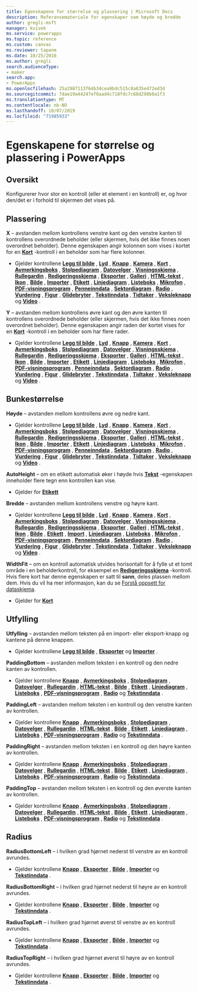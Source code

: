 ```yaml
---
title: Egenskapene for størrelse og plassering | Microsoft Docs
description: Referansemateriale for egenskaper som høyde og bredde
author: gregli-msft
manager: kvivek
ms.service: powerapps
ms.topic: reference
ms.custom: canvas
ms.reviewer: tapanm
ms.date: 10/25/2016
ms.author: gregli
search.audienceType:
- maker
search.app:
- PowerApps
ms.openlocfilehash: 25a2987113f64b34cea9bdc515c8a835e472ed3d
ms.sourcegitcommit: 7dae19a44247ef6aad4c718fdc7c68d298b0a1f3
ms.translationtype: MT
ms.contentlocale: nb-NO
ms.lasthandoff: 10/07/2019
ms.locfileid: "71985933"
---
```

# <a name="size-and-location-properties-in-powerapps"></a>Egenskapene for størrelse og plassering i PowerApps
## <a name="overview"></a>Oversikt
Konfigurerer hvor stor en kontroll (eller et element i en kontroll) er, og hvor den/det er i forhold til skjermen det vises på.

## <a name="position"></a>Plassering
**X** – avstanden mellom kontrollens venstre kant og den venstre kanten til kontrollens overordnede beholder (eller skjermen, hvis det ikke finnes noen overordnet beholder). Denne egenskapen angir kolonnen som vises i kortet for en **[Kort](control-card.md)** -kontroll i en beholder som har flere kolonner.

* Gjelder kontrollene **[Legg til bilde](control-add-picture.md)** , **[Lyd](control-audio-video.md)** , **[Knapp](control-button.md)** , **[Kamera](control-camera.md)** , **[Kort](control-card.md)** , **[Avmerkingsboks](control-check-box.md)** , **[Stolpediagram](control-column-line-chart.md)** , **[Datovelger](control-date-picker.md)** , **[Visningsskjema](control-form-detail.md)** , **[Rullegardin](control-drop-down.md)** , **[Redigeringsskjema](control-form-detail.md)** , **[Eksporter](control-export-import.md)** , **[Galleri](control-gallery.md)** , **[HTML-tekst](control-html-text.md)** , **[Ikon](control-shapes-icons.md)** , **[Bilde](control-image.md)** , **[Importer](control-export-import.md)** , **[Etikett](control-text-box.md)** , **[Linjediagram](control-column-line-chart.md)** , **[Listeboks](control-list-box.md)** , **[Mikrofon](control-microphone.md)** , **[PDF-visningsprogram](control-pdf-viewer.md)** , **[Penneinndata](control-pen-input.md)** , **[Sektordiagram](control-pie-chart.md)** , **[Radio](control-radio.md)** , **[Vurdering](control-rating.md)** , **[Figur](control-shapes-icons.md)** , **[Glidebryter](control-slider.md)** , **[Tekstinndata](control-text-input.md)** , **[Tidtaker](control-timer.md)** , **[Veksleknapp](control-toggle.md)** og **[Video](control-audio-video.md)** .

**Y** – avstanden mellom kontrollens øvre kant og den øvre kanten til kontrollens overordnede beholder (eller skjermen, hvis det ikke finnes noen overordnet beholder). Denne egenskapen angir raden der kortet vises for en **[Kort](control-card.md)** -kontroll i en beholder som har flere rader.

* Gjelder kontrollene **[Legg til bilde](control-add-picture.md)** , **[Lyd](control-audio-video.md)** , **[Knapp](control-button.md)** , **[Kamera](control-camera.md)** , **[Kort](control-card.md)** , **[Avmerkingsboks](control-check-box.md)** , **[Stolpediagram](control-column-line-chart.md)** , **[Datovelger](control-date-picker.md)** , **[Visningsskjema](control-form-detail.md)** , **[Rullegardin](control-drop-down.md)** , **[Redigeringsskjema](control-form-detail.md)** , **[Eksporter](control-export-import.md)** , **[Galleri](control-gallery.md)** , **[HTML-tekst](control-html-text.md)** , **[Ikon](control-shapes-icons.md)** , **[Bilde](control-image.md)** , **[Importer](control-export-import.md)** , **[Etikett](control-text-box.md)** , **[Linjediagram](control-column-line-chart.md)** , **[Listeboks](control-list-box.md)** , **[Mikrofon](control-microphone.md)** , **[PDF-visningsprogram](control-pdf-viewer.md)** , **[Penneinndata](control-pen-input.md)** , **[Sektordiagram](control-pie-chart.md)** , **[Radio](control-radio.md)** , **[Vurdering](control-rating.md)** , **[Figur](control-shapes-icons.md)** , **[Glidebryter](control-slider.md)** , **[Tekstinndata](control-text-input.md)** , **[Tidtaker](control-timer.md)** , **[Veksleknapp](control-toggle.md)** og **[Video](control-audio-video.md)** .

## <a name="size"></a>Bunkestørrelse
**Høyde** – avstanden mellom kontrollens øvre og nedre kant.

* Gjelder kontrollene **[Legg til bilde](control-add-picture.md)** , **[Lyd](control-audio-video.md)** , **[Knapp](control-button.md)** , **[Kamera](control-camera.md)** , **[Kort](control-card.md)** , **[Avmerkingsboks](control-check-box.md)** , **[Stolpediagram](control-column-line-chart.md)** , **[Datovelger](control-date-picker.md)** , **[Visningsskjema](control-form-detail.md)** , **[Rullegardin](control-drop-down.md)** , **[Redigeringsskjema](control-form-detail.md)** , **[Eksporter](control-export-import.md)** , **[Galleri](control-gallery.md)** , **[HTML-tekst](control-html-text.md)** , **[Ikon](control-shapes-icons.md)** , **[Bilde](control-image.md)** , **[Importer](control-export-import.md)** , **[Etikett](control-text-box.md)** , **[Linjediagram](control-column-line-chart.md)** , **[Listeboks](control-list-box.md)** , **[Mikrofon](control-microphone.md)** , **[PDF-visningsprogram](control-pdf-viewer.md)** , **[Penneinndata](control-pen-input.md)** , **[Sektordiagram](control-pie-chart.md)** , **[Radio](control-radio.md)** , **[Vurdering](control-rating.md)** , **[Figur](control-shapes-icons.md)** , **[Glidebryter](control-slider.md)** , **[Tekstinndata](control-text-input.md)** , **[Tidtaker](control-timer.md)** , **[Veksleknapp](control-toggle.md)** og **[Video](control-audio-video.md)** .

**AutoHeight** – om en etikett automatisk øker i høyde hvis **[Tekst](properties-core.md)** -egenskapen inneholder flere tegn enn kontrollen kan vise.  

* Gjelder for **[Etikett](control-text-box.md)**

**Bredde** – avstanden mellom kontrollens venstre og høyre kant.

* Gjelder kontrollene **[Legg til bilde](control-add-picture.md)** , **[Lyd](control-audio-video.md)** , **[Knapp](control-button.md)** , **[Kamera](control-camera.md)** , **[Kort](control-card.md)** , **[Avmerkingsboks](control-check-box.md)** , **[Stolpediagram](control-column-line-chart.md)** , **[Datovelger](control-date-picker.md)** , **[Visningsskjema](control-form-detail.md)** , **[Rullegardin](control-drop-down.md)** , **[Redigeringsskjema](control-form-detail.md)** , **[Eksporter](control-export-import.md)** , **[Galleri](control-gallery.md)** , **[HTML-tekst](control-html-text.md)** , **[Ikon](control-shapes-icons.md)** , **[Bilde](control-image.md)** , **[Etikett](control-text-box.md)** , **[Import](control-export-import.md)** , **[Linjediagram](control-column-line-chart.md)** , **[Listeboks](control-list-box.md)** , **[Mikrofon](control-microphone.md)** , **[PDF-visningsprogram](control-pdf-viewer.md)** , **[Penneinndata](control-pen-input.md)** , **[Sektordiagram](control-pie-chart.md)** , **[Radio](control-radio.md)** , **[Vurdering](control-rating.md)** , **[Figur](control-shapes-icons.md)** , **[Glidebryter](control-slider.md)** , **[Tekstinndata](control-text-input.md)** , **[Tidtaker](control-timer.md)** , **[Veksleknapp](control-toggle.md)** og **[Video](control-audio-video.md)** .

**WidthFit** – om en kontroll automatisk utvides horisontalt for å fylle ut et tomt område i en beholderkontroll, for eksempel en **[Redigeringsskjema](control-form-detail.md)** -kontroll. Hvis flere kort har denne egenskapen er satt til **sann**, deles plassen mellom dem. Hvis du vil ha mer informasjon, kan du se [Forstå oppsett for dataskjema](../working-with-form-layout.md).

* Gjelder for **[Kort](control-card.md)**

## <a name="padding"></a>Utfylling
**Utfylling** – avstanden mellom teksten på en import- eller eksport-knapp og kantene på denne knappen.

* Gjelder kontrollene  **[Legg til bilde](control-add-picture.md)** , **[Eksporter](control-export-import.md)** og **[Importer](control-export-import.md)** .

**PaddingBottom** – avstanden mellom teksten i en kontroll og den nedre kanten av kontrollen.

* Gjelder kontrollene **[Knapp](control-button.md)** ,  **[Avmerkingsboks](control-check-box.md)** , **[Stolpediagram](control-column-line-chart.md)** , **[Datovelger](control-date-picker.md)** , **[Rullegardin](control-drop-down.md)** , **[HTML-tekst](control-html-text.md)** , **[Bilde](control-image.md)** ,  **[Etikett](control-text-box.md)** ,  **[Linjediagram](control-column-line-chart.md)** , **[Listeboks](control-list-box.md)** ,  **[PDF-visningsprogram](control-pdf-viewer.md)** , **[Radio](control-radio.md)** og **[Tekstinndata](control-text-input.md)** .

**PaddingLeft** – avstanden mellom teksten i en kontroll og den venstre kanten av kontrollen.

* Gjelder kontrollene **[Knapp](control-button.md)** ,  **[Avmerkingsboks](control-check-box.md)** , **[Stolpediagram](control-column-line-chart.md)** , **[Datovelger](control-date-picker.md)** , **[Rullegardin](control-drop-down.md)** , **[HTML-tekst](control-html-text.md)** , **[Bilde](control-image.md)** ,  **[Etikett](control-text-box.md)** ,  **[Linjediagram](control-column-line-chart.md)** , **[Listeboks](control-list-box.md)** ,  **[PDF-visningsprogram](control-pdf-viewer.md)** , **[Radio](control-radio.md)** og **[Tekstinndata](control-text-input.md)** .

**PaddingRight** – avstanden mellom teksten i en kontroll og den høyre kanten av kontrollen.

* Gjelder kontrollene **[Knapp](control-button.md)** ,  **[Avmerkingsboks](control-check-box.md)** , **[Stolpediagram](control-column-line-chart.md)** , **[Datovelger](control-date-picker.md)** , **[Rullegardin](control-drop-down.md)** , **[HTML-tekst](control-html-text.md)** , **[Bilde](control-image.md)** ,  **[Etikett](control-text-box.md)** ,  **[Linjediagram](control-column-line-chart.md)** , **[Listeboks](control-list-box.md)** ,  **[PDF-visningsprogram](control-pdf-viewer.md)** , **[Radio](control-radio.md)** og **[Tekstinndata](control-text-input.md)** .

**PaddingTop** – avstanden mellom teksten i en kontroll og den øverste kanten av kontrollen.

* Gjelder kontrollene **[Knapp](control-button.md)** ,  **[Avmerkingsboks](control-check-box.md)** , **[Stolpediagram](control-column-line-chart.md)** , **[Datovelger](control-date-picker.md)** , **[Rullegardin](control-drop-down.md)** , **[HTML-tekst](control-html-text.md)** , **[Bilde](control-image.md)** ,  **[Etikett](control-text-box.md)** ,  **[Linjediagram](control-column-line-chart.md)** , **[Listeboks](control-list-box.md)** ,  **[PDF-visningsprogram](control-pdf-viewer.md)** , **[Radio](control-radio.md)** og **[Tekstinndata](control-text-input.md)** .

## <a name="radius"></a>Radius
**RadiusBottomLeft** – i hvilken grad hjørnet nederst til venstre av en kontroll avrundes.

* Gjelder kontrollene **[Knapp](control-button.md)** , **[Eksporter](control-export-import.md)** , **[Bilde](control-image.md)** , **[Importer](control-export-import.md)** og **[Tekstinndata](control-text-input.md)** .

**RadiusBottomRight** – i hvilken grad hjørnet nederst til høyre av en kontroll avrundes.

* Gjelder kontrollene **[Knapp](control-button.md)** , **[Eksporter](control-export-import.md)** , **[Bilde](control-image.md)** , **[Importer](control-export-import.md)** og **[Tekstinndata](control-text-input.md)** .

**RadiusTopLeft** – i hvilken grad hjørnet øverst til venstre av en kontroll avrundes.

* Gjelder kontrollene **[Knapp](control-button.md)** , **[Eksporter](control-export-import.md)** , **[Bilde](control-image.md)** , **[Importer](control-export-import.md)** og **[Tekstinndata](control-text-input.md)** .

**RadiusTopRight** – i hvilken grad hjørnet øverst til høyre av en kontroll avrundes.

* Gjelder kontrollene **[Knapp](control-button.md)** , **[Eksporter](control-export-import.md)** , **[Bilde](control-image.md)** , **[Importer](control-export-import.md)** og **[Tekstinndata](control-text-input.md)** .

